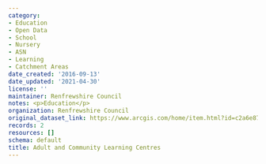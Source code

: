 ```yaml
---
category:
- Education
- Open Data
- School
- Nursery
- ASN
- Learning
- Catchment Areas
date_created: '2016-09-13'
date_updated: '2021-04-30'
license: ''
maintainer: Renfrewshire Council
notes: <p>Education</p>
organization: Renfrewshire Council
original_dataset_link: https://www.arcgis.com/home/item.html?id=c2a6e872c69f48398701c72d6e23f233
records: 2
resources: []
schema: default
title: Adult and Community Learning Centres
---
```

